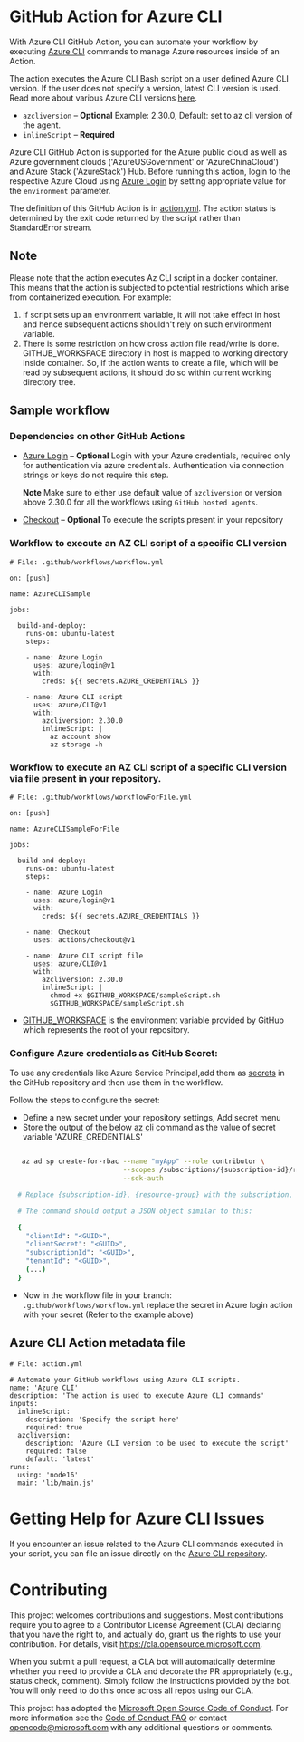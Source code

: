 # GitHub Action for Azure CLI


With Azure CLI GitHub Action, you can automate your workflow by executing [Azure CLI](https://github.com/Azure/azure-cli) commands to manage Azure resources inside of an Action.

The action executes the Azure CLI Bash script on a user defined Azure CLI version. If the user does not specify a version, latest CLI version is used.
Read more about various Azure CLI versions [here](https://github.com/Azure/azure-cli/releases).

- `azcliversion` – **Optional** Example: 2.30.0, Default: set to az cli version of the agent.
- `inlineScript` – **Required**

Azure CLI GitHub Action is supported for the Azure public cloud as well as Azure government clouds ('AzureUSGovernment' or 'AzureChinaCloud') and Azure Stack ('AzureStack') Hub. Before running this action, login to the respective Azure Cloud  using [Azure Login](https://github.com/Azure/login) by setting appropriate value for the `environment` parameter.

The definition of this GitHub Action is in [action.yml](https://github.com/Azure/CLI/blob/master/action.yml).  The action status is determined by the exit code returned by the script rather than StandardError stream.

## Note
Please note that the action executes Az CLI script in a docker container. This means that the action is subjected to potential restrictions which arise from containerized execution. For example:
  1. If script sets up an environment variable, it will not take effect in host and hence subsequent actions shouldn't rely on such environment variable.
  2. There is some restriction on how cross action file read/write is done. GITHUB_WORKSPACE directory in host is mapped to working directory inside container. So, if the action wants to create a file, which will be read by subsequent actions, it should do so within current working directory tree.

## Sample workflow

### Dependencies on other GitHub Actions
* [Azure Login](https://github.com/Azure/login) – **Optional**  Login with your Azure credentials, required only for authentication via azure credentials. Authentication via connection strings or keys do not require this step.

    **Note** Make sure to either use default value of `azcliversion` or version above 2.30.0 for all the workflows using `GitHub hosted agents`.
* [Checkout](https://github.com/actions/checkout) – **Optional** To execute the scripts present in your repository
### Workflow to execute an AZ CLI script of a specific CLI version
```
# File: .github/workflows/workflow.yml

on: [push]

name: AzureCLISample

jobs:

  build-and-deploy:
    runs-on: ubuntu-latest
    steps:

    - name: Azure Login
      uses: azure/login@v1
      with:
        creds: ${{ secrets.AZURE_CREDENTIALS }}

    - name: Azure CLI script
      uses: azure/CLI@v1
      with:
        azcliversion: 2.30.0
        inlineScript: |
          az account show
          az storage -h
```

### Workflow to execute an AZ CLI script of a specific CLI version via file present in your repository.
```
# File: .github/workflows/workflowForFile.yml

on: [push]

name: AzureCLISampleForFile

jobs:

  build-and-deploy:
    runs-on: ubuntu-latest
    steps:

    - name: Azure Login
      uses: azure/login@v1
      with:
        creds: ${{ secrets.AZURE_CREDENTIALS }}

    - name: Checkout
      uses: actions/checkout@v1

    - name: Azure CLI script file
      uses: azure/CLI@v1
      with:
        azcliversion: 2.30.0
        inlineScript: |
          chmod +x $GITHUB_WORKSPACE/sampleScript.sh
          $GITHUB_WORKSPACE/sampleScript.sh
```
  * [GITHUB_WORKSPACE](https://help.github.com/en/github/automating-your-workflow-with-github-actions/virtual-environments-for-github-hosted-runners) is the environment variable provided by GitHub which represents the root of your repository.

### Configure Azure credentials as GitHub Secret:

To use any credentials like Azure Service Principal,add them as [secrets](https://docs.github.com/en/actions/configuring-and-managing-workflows/creating-and-storing-encrypted-secrets) in the GitHub repository and then use them in the workflow.

Follow the steps to configure the secret:
  * Define a new secret under your repository settings, Add secret menu
  * Store the output of the below [az cli](https://docs.microsoft.com/en-us/cli/azure/?view=azure-cli-latest) command as the value of secret variable 'AZURE_CREDENTIALS'
```bash

   az ad sp create-for-rbac --name "myApp" --role contributor \
                            --scopes /subscriptions/{subscription-id}/resourceGroups/{resource-group} \
                            --sdk-auth

  # Replace {subscription-id}, {resource-group} with the subscription, resource group details

  # The command should output a JSON object similar to this:

  {
    "clientId": "<GUID>",
    "clientSecret": "<GUID>",
    "subscriptionId": "<GUID>",
    "tenantId": "<GUID>",
    (...)
  }

```
  * Now in the workflow file in your branch: `.github/workflows/workflow.yml` replace the secret in Azure login action with your secret (Refer to the example above)

## Azure CLI Action metadata file

```
# File: action.yml

# Automate your GitHub workflows using Azure CLI scripts.
name: 'Azure CLI'
description: 'The action is used to execute Azure CLI commands'
inputs:
  inlineScript:
    description: 'Specify the script here'
    required: true
  azcliversion:
    description: 'Azure CLI version to be used to execute the script'
    required: false
    default: 'latest'
runs:
  using: 'node16'
  main: 'lib/main.js'
```

# Getting Help for Azure CLI Issues

If you encounter an issue related to the Azure CLI commands executed in your script, you can file an issue directly on the [Azure CLI repository](https://github.com/Azure/azure-cli/issues/new/choose).

# Contributing

This project welcomes contributions and suggestions.  Most contributions require you to agree to a
Contributor License Agreement (CLA) declaring that you have the right to, and actually do, grant us
the rights to use your contribution. For details, visit https://cla.opensource.microsoft.com.

When you submit a pull request, a CLA bot will automatically determine whether you need to provide
a CLA and decorate the PR appropriately (e.g., status check, comment). Simply follow the instructions
provided by the bot. You will only need to do this once across all repos using our CLA.

This project has adopted the [Microsoft Open Source Code of Conduct](https://opensource.microsoft.com/codeofconduct/).
For more information see the [Code of Conduct FAQ](https://opensource.microsoft.com/codeofconduct/faq/) or
contact [opencode@microsoft.com](mailto:opencode@microsoft.com) with any additional questions or comments.

